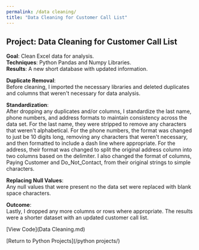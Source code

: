 ```yaml
---
permalink: /data cleaning/
title: "Data Cleaning for Customer Call List"
---
```


## Project: Data Cleaning for Customer Call List  
**Goal**: Clean Excel data for analysis.  
**Techniques**: Python Pandas and Numpy Libraries.  
**Results**: A new short database with updated information.

**Duplicate Removal**:  
Before cleaning, I imported the necessary libraries and deleted duplicates and columns that weren't necessary for data analysis.

**Standardization**:  
After dropping any duplicates and/or columns, I standardize the last name, phone numbers, and address formats to maintain consistency across the data set. For the last name, they were stripped to remove any characters that weren't alphabetical. For the phone numbers, the format was changed to just be 10 digits long, removing any characters that weren't necessary, and then formatted to include a dash line where appropriate. For the address, their format was changed to split the original address column into two columns based on the delimiter. I also changed the format of columns, Paying Customer and Do_Not_Contact, from their original strings to simple characters.

**Replacing Null Values**:  
Any null values that were present no the data set were replaced with blank space characters.

**Outcome**:  
Lastly, I dropped any more columns or rows where appropriate. The results were a shorter dataset with an updated customer call list.


[View Code](Data Cleaning.md)


[Return to Python Projects](/python projects/)
